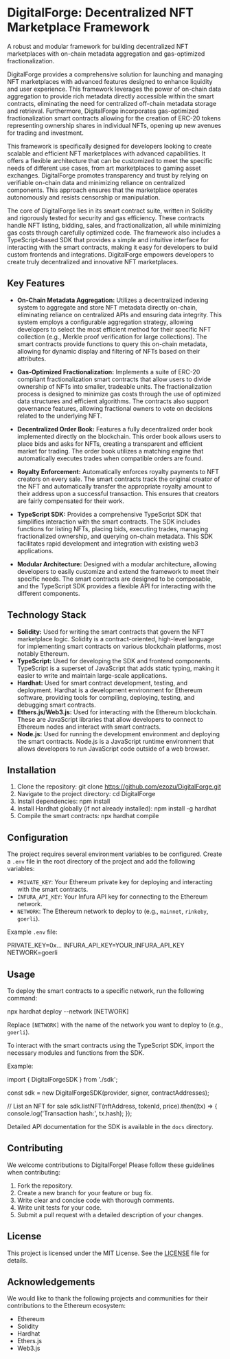 # DigitalForge: Decentralized NFT Marketplace Framework

A robust and modular framework for building decentralized NFT marketplaces with on-chain metadata aggregation and gas-optimized fractionalization.

DigitalForge provides a comprehensive solution for launching and managing NFT marketplaces with advanced features designed to enhance liquidity and user experience. This framework leverages the power of on-chain data aggregation to provide rich metadata directly accessible within the smart contracts, eliminating the need for centralized off-chain metadata storage and retrieval. Furthermore, DigitalForge incorporates gas-optimized fractionalization smart contracts allowing for the creation of ERC-20 tokens representing ownership shares in individual NFTs, opening up new avenues for trading and investment.

This framework is specifically designed for developers looking to create scalable and efficient NFT marketplaces with advanced capabilities. It offers a flexible architecture that can be customized to meet the specific needs of different use cases, from art marketplaces to gaming asset exchanges. DigitalForge promotes transparency and trust by relying on verifiable on-chain data and minimizing reliance on centralized components. This approach ensures that the marketplace operates autonomously and resists censorship or manipulation.

The core of DigitalForge lies in its smart contract suite, written in Solidity and rigorously tested for security and gas efficiency. These contracts handle NFT listing, bidding, sales, and fractionalization, all while minimizing gas costs through carefully optimized code. The framework also includes a TypeScript-based SDK that provides a simple and intuitive interface for interacting with the smart contracts, making it easy for developers to build custom frontends and integrations. DigitalForge empowers developers to create truly decentralized and innovative NFT marketplaces.

## Key Features

*   **On-Chain Metadata Aggregation:** Utilizes a decentralized indexing system to aggregate and store NFT metadata directly on-chain, eliminating reliance on centralized APIs and ensuring data integrity. This system employs a configurable aggregation strategy, allowing developers to select the most efficient method for their specific NFT collection (e.g., Merkle proof verification for large collections). The smart contracts provide functions to query this on-chain metadata, allowing for dynamic display and filtering of NFTs based on their attributes.

*   **Gas-Optimized Fractionalization:** Implements a suite of ERC-20 compliant fractionalization smart contracts that allow users to divide ownership of NFTs into smaller, tradeable units. The fractionalization process is designed to minimize gas costs through the use of optimized data structures and efficient algorithms. The contracts also support governance features, allowing fractional owners to vote on decisions related to the underlying NFT.

*   **Decentralized Order Book:** Features a fully decentralized order book implemented directly on the blockchain. This order book allows users to place bids and asks for NFTs, creating a transparent and efficient market for trading. The order book utilizes a matching engine that automatically executes trades when compatible orders are found.

*   **Royalty Enforcement:** Automatically enforces royalty payments to NFT creators on every sale. The smart contracts track the original creator of the NFT and automatically transfer the appropriate royalty amount to their address upon a successful transaction. This ensures that creators are fairly compensated for their work.

*   **TypeScript SDK:** Provides a comprehensive TypeScript SDK that simplifies interaction with the smart contracts. The SDK includes functions for listing NFTs, placing bids, executing trades, managing fractionalized ownership, and querying on-chain metadata. This SDK facilitates rapid development and integration with existing web3 applications.

*   **Modular Architecture:** Designed with a modular architecture, allowing developers to easily customize and extend the framework to meet their specific needs. The smart contracts are designed to be composable, and the TypeScript SDK provides a flexible API for interacting with the different components.

## Technology Stack

*   **Solidity:** Used for writing the smart contracts that govern the NFT marketplace logic. Solidity is a contract-oriented, high-level language for implementing smart contracts on various blockchain platforms, most notably Ethereum.
*   **TypeScript:** Used for developing the SDK and frontend components. TypeScript is a superset of JavaScript that adds static typing, making it easier to write and maintain large-scale applications.
*   **Hardhat:** Used for smart contract development, testing, and deployment. Hardhat is a development environment for Ethereum software, providing tools for compiling, deploying, testing, and debugging smart contracts.
*   **Ethers.js/Web3.js:** Used for interacting with the Ethereum blockchain. These are JavaScript libraries that allow developers to connect to Ethereum nodes and interact with smart contracts.
*   **Node.js:** Used for running the development environment and deploying the smart contracts. Node.js is a JavaScript runtime environment that allows developers to run JavaScript code outside of a web browser.

## Installation

1.  Clone the repository:
    git clone https://github.com/ezozu/DigitalForge.git
2.  Navigate to the project directory:
    cd DigitalForge
3.  Install dependencies:
    npm install
4.  Install Hardhat globally (if not already installed):
    npm install -g hardhat
5.  Compile the smart contracts:
    npx hardhat compile

## Configuration

The project requires several environment variables to be configured. Create a `.env` file in the root directory of the project and add the following variables:

*   `PRIVATE_KEY`: Your Ethereum private key for deploying and interacting with the smart contracts.
*   `INFURA_API_KEY`: Your Infura API key for connecting to the Ethereum network.
*   `NETWORK`: The Ethereum network to deploy to (e.g., `mainnet`, `rinkeby`, `goerli`).

Example `.env` file:

PRIVATE_KEY=0x...
INFURA_API_KEY=YOUR_INFURA_API_KEY
NETWORK=goerli

## Usage

To deploy the smart contracts to a specific network, run the following command:

npx hardhat deploy --network [NETWORK]

Replace `[NETWORK]` with the name of the network you want to deploy to (e.g., `goerli`).

To interact with the smart contracts using the TypeScript SDK, import the necessary modules and functions from the SDK.

Example:

import { DigitalForgeSDK } from './sdk';

const sdk = new DigitalForgeSDK(provider, signer, contractAddresses);

// List an NFT for sale
sdk.listNFT(nftAddress, tokenId, price).then((tx) => {
  console.log('Transaction hash:', tx.hash);
});

Detailed API documentation for the SDK is available in the `docs` directory.

## Contributing

We welcome contributions to DigitalForge! Please follow these guidelines when contributing:

1.  Fork the repository.
2.  Create a new branch for your feature or bug fix.
3.  Write clear and concise code with thorough comments.
4.  Write unit tests for your code.
5.  Submit a pull request with a detailed description of your changes.

## License

This project is licensed under the MIT License. See the [LICENSE](https://github.com/ezozu/DigitalForge/blob/main/LICENSE) file for details.

## Acknowledgements

We would like to thank the following projects and communities for their contributions to the Ethereum ecosystem:

*   Ethereum
*   Solidity
*   Hardhat
*   Ethers.js
*   Web3.js